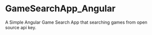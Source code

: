 # GameSearchApp_Angular
A Simple Angular Game Search App that searching games from open source api key. 
